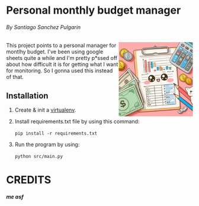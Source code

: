 # Personal monthly budget manager
###### By Santiago Sanchez Pulgarin

<img src="images/monthly_budget.png" width="200" height="200" align="right"/>

<p style="text-align: left">
This project points to a personal manager for montlhy budget. I've been using google sheets quite a while and I'm pretty p*ssed off about how difficult it is for getting what I want for monitoring. So I gonna used this instead of that.
</p>

## Installation

1. Create & init a [virtualenv](https://www.freecodecamp.org/news/how-to-setup-virtual-environments-in-python/).
2. Install requirements.txt file by using this command:

    `pip install -r requirements.txt`

3. Run the program by using:

    `python src/main.py`


# CREDITS

##### me asf